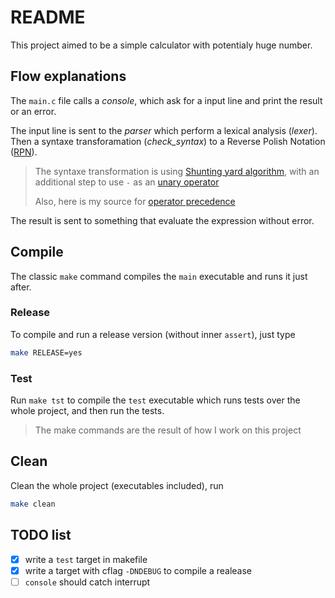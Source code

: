# README

This project aimed to be a simple calculator with potentialy huge number.



## Flow explanations

The `main.c` file calls a *console*, which ask for a input line and print the result or an error.

The input line is sent to the *parser* which perform a lexical analysis (*lexer*).
Then a syntaxe transforamation (*check_syntax*) to a Reverse Polish Notation ([RPN](https://en.wikipedia.org/wiki/Reverse_Polish_notation)).

> The syntaxe transformation is using [Shunting yard algorithm](https://en.wikipedia.org/wiki/Shunting-yard_algorithm), with an additional step to use `-` as an [unary operator](https://stackoverflow.com/questions/16425571/unary-minus-in-shunting-yard-expression-parser)
>
> Also, here is my source for [operator precedence](https://en.wikipedia.org/wiki/Order_of_operations#Programming_languages)


The result is sent to something that evaluate the expression without error.



## Compile

The classic `make` command compiles the `main` executable and runs it just after.

### Release

To compile and run a release version (without inner `assert`), just type

```bash
make RELEASE=yes
```

### Test

Run `make tst` to compile the `test` executable which runs tests over the whole project, and then run the tests.

> The make commands are the result of how I work on this project

 

## Clean

Clean the whole project (executables included), run

```bash
make clean
```



## TODO list

- [x] write a `test` target in makefile
- [x] write a target with cflag `-DNDEBUG` to compile a realease
- [ ] `console` should catch interrupt